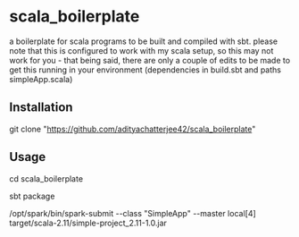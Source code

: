 # scala_boilerplate

a boilerplate for scala programs to be built and compiled with sbt. please note that this is configured to work with my scala setup, so this may not work for you - that being said, there are only a couple of edits to be made to get this running in your environment (dependencies in build.sbt and paths simpleApp.scala)

## Installation

git clone "https://github.com/adityachatterjee42/scala_boilerplate"

## Usage

cd scala_boilerplate

sbt package

/opt/spark/bin/spark-submit --class "SimpleApp" --master local[4] target/scala-2.11/simple-project_2.11-1.0.jar

